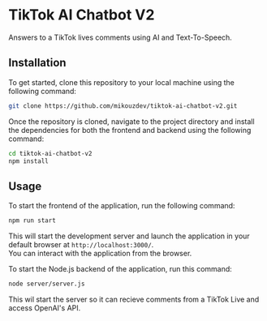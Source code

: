 # TikTok AI Chatbot V2

Answers to a TikTok lives comments using AI and Text-To-Speech.

## Installation

To get started, clone this repository to your local machine using the following command:

```bash
git clone https://github.com/mikouzdev/tiktok-ai-chatbot-v2.git
```


Once the repository is cloned, navigate to the project directory and install the dependencies for both the frontend and backend using the following command:


```bash
cd tiktok-ai-chatbot-v2
npm install
```


## Usage
To start the frontend of the application, run the following command:

```bash
npm run start
```

This will start the development server and launch the application in your default browser at `http://localhost:3000/`.  <br>
You can interact with the application from the browser.

To start the Node.js backend of the application, run this command:

```bash
node server/server.js
```

This wil start the server so it can recieve comments from a TikTok Live and access OpenAI's API.
